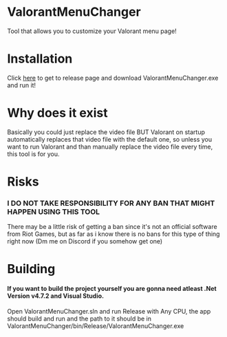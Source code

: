 # ValorantMenuChanger
Tool that allows you to customize your Valorant menu page!

# Installation
Click [here](https://github.com/Kapilarny/ValorantMenuChanger/releases/latest) to get to release page and download ValorantMenuChanger.exe and run it!

# Why does it exist
Basically you could just replace the video file BUT Valorant on startup automatically replaces that video file with the default one, so unless you want to run Valorant and than manually replace the video file every time, this tool is for you.

# Risks
### I DO NOT TAKE RESPONSIBILITY FOR ANY BAN THAT MIGHT HAPPEN USING THIS TOOL
There may be a little risk of getting a ban since it's not an official software from Riot Games, but as far as i know there is no bans for this type of thing right now (Dm me on Discord if you somehow get one)

# Building
#### If you want to build the project yourself you are gonna need atleast .Net Version v4.7.2 and Visual Studio.
Open ValorantMenuChanger.sln and run Release with Any CPU, the app should build and run and the path to it should be in ValorantMenuChanger/bin/Release/ValorantMenuChanger.exe